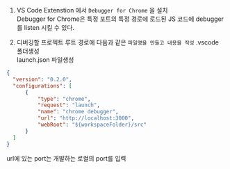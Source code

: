 1. VS Code Extenstion 에서 `Debugger for Chrome` 을 설치  
Debugger for Chrome은 특정 포트의 특정 경로에 로드된 JS 코드에 debugger를 listen 시킬 수 있다.  

2. 디버깅할 프로젝트 루트 경로에 다음과 같은 `파일명을 만들고 내용을 작성` 
.vscode 폴더생성  
launch.json 파일생성
```json
{
  "version": "0.2.0",
  "configurations": [
      {
          "type": "chrome",
          "request": "launch",
          "name": "chrome debugger",
          "url": "http://localhost:3000",
          "webRoot": "${workspaceFolder}/src"
      }
  ]
}
```
url에 있는 port는 개발하는 로컬의 port를 입력  

